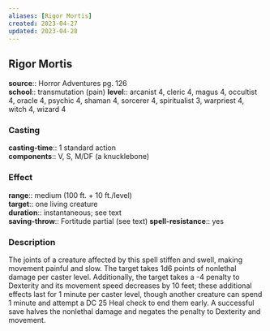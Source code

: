 ```yaml
---
aliases: [Rigor Mortis]
created: 2023-04-27
updated: 2023-04-28
---
```


## Rigor Mortis

**source**:: Horror Adventures pg. 126  
**school**:: transmutation (pain)
**level**:: arcanist 4, cleric 4, magus 4, occultist 4, oracle 4, psychic 4, shaman 4, sorcerer 4, spiritualist 3, warpriest 4, witch 4, wizard 4

### Casting

**casting-time**:: 1 standard action  
**components**:: V, S, M/DF (a knucklebone)

### Effect

**range**:: medium (100 ft. + 10 ft./level)  
**target**:: one living creature  
**duration**:: instantaneous; see text  
**saving-throw**:: Fortitude partial (see text)
**spell-resistance**:: yes

### Description

The joints of a creature affected by this spell stiffen and swell, making movement painful and slow. The target takes 1d6 points of nonlethal damage per caster level. Additionally, the target takes a -4 penalty to Dexterity and its movement speed decreases by 10 feet; these additional effects last for 1 minute per caster level, though another creature can spend 1 minute and attempt a DC 25 Heal check to end them early. A successful save halves the nonlethal damage and negates the penalty to Dexterity and movement.
